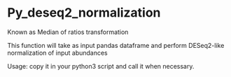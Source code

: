 # Py_deseq2_normalization
Known as Median of ratios transformation

This function will take as input pandas dataframe and perform DESeq2-like normalization of input abundances

Usage: copy it in your python3 script and call it when necessary.
